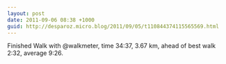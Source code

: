 ```yaml
---
layout: post
date: 2011-09-06 08:38 +1000
guid: http://desparoz.micro.blog/2011/09/05/t110844374115565569.html
---
```

Finished Walk with @walkmeter, time 34:37, 3.67 km, ahead of best walk 2:32, average 9:26.
